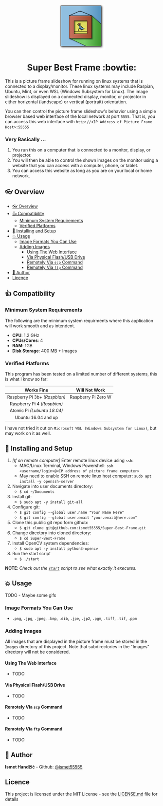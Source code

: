 <p align="center"><img width="150" alt="portfolio_view" src="misc/super-best-frame.png"></p>

<h1 align="center">Super Best Frame :bowtie:</h1>

This is a picture frame slideshow for running on linux systems that is connected to a display/monitor. These linux systems may include Raspian, Ubuntu, Mint, or even WSL (Windows Subsystem for Linux).
The image slideshow is displayed on a connected display, monitor, or projector in either horizontal (landscape) or vertical (portrait) orientation.

You can then control the picture frame slideshow's behavior using a simple browser based web interface of the local network at port `5555`. That is, you can access this web interface with `http://<IP Address of Picture Frame Host>:55555`

### Very Basically ...
1. You run this on a computer that is connected to a monitor, display, or projector.
2. You will then be able to control the shown images on the monitor using a website that you can access with a computer, phone, or tablet.
3. You can access this website as long as you are on your local or home network.

## :eyeglasses: Overview

- [:eyeglasses: Overview](#eyeglasses-overview)
- [:thumbsup: Compatibility](#thumbsup-compatibility)
  - [Minimum System Requirements](#minimum-system-requirements)
  - [Verified Platforms](#verified-platforms)
- [:rocket: Installing and Setup](#rocket-installing-and-setup)
- [:boom: Usage](#boom-usage)
  - [Image Formats You Can Use](#image-formats-you-can-use)
  - [Adding Images](#adding-images)
    - [Using The Web Interface](#using-the-web-interface)
    - [Via Physical Flash/USB Drive](#via-physical-flashusb-drive)
    - [Remotely Via `scp` Command](#remotely-via-scp-command)
    - [Remotely Via `ftp` Command](#remotely-via-ftp-command)
- [:bust_in_silhouette: Author](#bust_in_silhouette-author)
- [Licence](#licence)


## :thumbsup: Compatibility

### Minimum System Requirements
The following are the minimum system requirments where this application will work smooth and as intendent.
- __CPU__: 1.2 GHz
- __CPUs/Cores__: 4
- __RAM__: 1GB
- __Disk Storage__: 400 MB + Images


### Verified Platforms
This program has been tested on a limited number of different systems, this is what I know so far:

|           Works Fine           |    Will Not Work    |
|:------------------------------:|:-------------------:|
| Raspberry Pi 3b+ *(Raspbian)*  | Raspberry Pi Zero W |
| Raspberry Pi 4 *(Raspbian)*    |                     |
| Atomic Pi *(Lubuntu 18.04)*    |                     |
| Ubuntu 16.04 and up            |                     |

I have not tried it out on `Microsoft WSL (Windows Subsystem for Linux)`, but may work on it as well.



## :rocket: Installing and Setup
1. *[If on remote computer]* Enter remote linux device using `ssh`:
    - MAC/Linux Terminal, Windows Powershell: `ssh <username/login>@<IP address of picture frame computer>`
    - May need to enable SSH on remote linux host computer: `sudo apt install -y openssh-server`
2. Navigate into user documents directory: 
    - `$ cd ~/Documents`
3. Install git:
    - `$ sudo apt -y install git-all`
4. Configure git:
    - `$ git config --global user.name "Your Name Here"`
    - `$ git config --global user.email "your.email@here.com"`
5. Clone this public git repo form github:
    - `$ git clone git@github.com:ismet55555/Super-Best-Frame.git`
6. Change directory into cloned directory:
    - `$ cd Super-Best-Frame`
7. Install OpenCV system dependencies:
    - `$ sudo apt -y install python3-opencv`
8. Run the start script
    - `$ ./start`

**NOTE**: *Check out the [`start`](start) script to see what exactly it executes.*


## :boom: Usage
TODO - Maybe some gifs


### Image Formats You Can Use
- `.png`, `.jpg`, `.jpeg`, `.bmp`, `.dib`, `.jpe`, `.jp2`, `.pgm`, `.tiff`, `.tif`, `.ppm`



### Adding Images
All images that are displayed in the picture frame must be stored in the `Images` directory of this project.
Note that subdirectories in the "Images" directory will not be considered.

#### Using The Web Interface
- TODO

#### Via Physical Flash/USB Drive
- TODO

#### Remotely Via `scp` Command
- TODO

#### Remotely Via `ftp` Command
- TODO


## :bust_in_silhouette: Author
**Ismet Handžić** - Github: [@ismet55555](https://github.com/ismet55555)



## Licence
This project is licensed under the MIT License - see the [LICENSE.md](LICENSE.md) file for details
